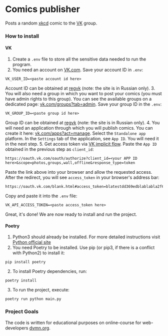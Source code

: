 # Comics publisher

Posts a random [xkcd](https://xkcd.com) comic to the [VK](https://vk.com) group.

### How to install

#### VK

1. Create a `.env` file to store all the sensitive data needed to run the program.
2. You need an account on [VK.com](https://vk.com). Save your account ID in `.env`:
```commandline
VK_USER_ID=<paste account id here>
```
Account ID can be obtained at [regvk](https://regvk.com/id/) (note: the site is in Russian only).
3. You will also need a group in which you want to post your comics (you must have admin rights to this group). You can see the available groups on a dedicated page: [vk.com/groups?tab=admin](https://vk.com/groups?tab=admin).
Save your group ID in the `.env`:
```commandline
VK_GROUP_ID=<paste group id here>
```
Group ID can be obtained at [regvk](https://regvk.com/id/) (note: the site is in Russian only).
4. You will need an application through which you will publish comics. You can create it here: [vk.com/apps?act=manage](https://vk.com/apps?act=manage). Select the `Standalone app` platform. In the `Settings` tab of the application, see `App ID`. You will need it in the next step.
5. Get access token via [VK implicit flow](https://vk.com/dev/implicit_flow_user).
Paste the `App ID` obtained in the previous step as `client_id`:
```commandline
https://oauth.vk.com/oauth/authorize?client_id=<your APP ID here>&scope=photos,groups,wall,offline&response_type=token
```
Paste the link above into your browser and allow the requested access.
After the redirect, you will see `access_token` in your browser's address bar:
```commandline
https://oauth.vk.com/blank.html#access_token=blatestdd369edblablabla2f63c2testb33d7ea7d80d97ed2d287d30bla943c09b2e9409fd18a20a1e[...]
```
Copy and paste it into the `.env` file:
```commandline
VK_API_ACCESS_TOKEN=<paste access_token here>
```
Great, it's done! We are now ready to install and run the project.


#### Poetry

1. Python3 should already be installed. For more detailed instructions visit [Python official site](https://www.python.org/downloads/)
2. You need Poetry to be installed.  Use pip (or pip3, if there is a conflict with Python2) to install it:
```commandline
pip install poetry
```
2. To install Poetry dependencies, run:
```commandline
poetry install
```
3. To run the project, execute:
```commandline
poetry run python main.py 
```

### Project Goals

The code is written for educational purposes on online-course for web-developers [dvmn.org](https://dvmn.org/).